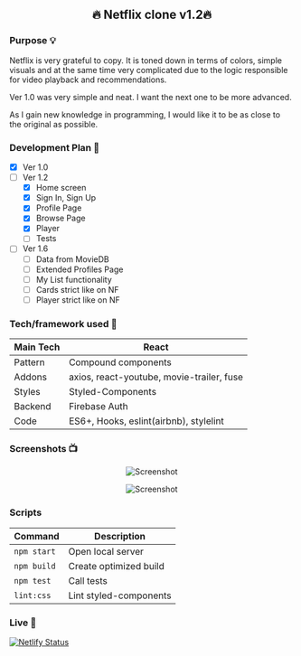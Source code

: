 
<!-- <h1 align="center"> -->

<!-- <br> -->

<!-- <p align="center">

<img src="https://i.imgur.com/mH3UlQB.jpg" alt="Logo">

</p> -->

  

<!-- </h1> -->
  

<h2 align="center"> 🔥 Netflix clone v1.2🔥</h2>


### Purpose 💡
   
Netflix is ​​very grateful to copy. It is toned down in terms of colors, simple visuals and at the same time very complicated due to the logic responsible for video playback and recommendations.

Ver 1.0 was very simple and neat. I want the next one to be more advanced. 
 
As I gain new knowledge in programming, I would like it to be as close to the original as possible.

  
### Development Plan 📅

 - [x] Ver 1.0 
 - [ ] Ver 1.2
	- [x] Home screen
	- [x] Sign In, Sign Up
	- [x] Profile Page
	- [x] Browse Page
	- [x] Player
	- [ ] Tests
 - [ ] Ver 1.6
	- [ ]  Data from MovieDB
	- [ ] Extended Profiles Page
	- [ ] My List functionality
	- [ ] Cards strict like on NF
	- [ ] Player strict like on NF

### Tech/framework used 🔧

 | Main Tech | React |
|--|--|
| Pattern | Compound components |
| Addons |  axios, react-youtube, movie-trailer, fuse |
| Styles | Styled-Components |
| Backend | Firebase Auth |
| Code | ES6+, Hooks, eslint(airbnb), stylelint |


### Screenshots 📺

 <p align="center">
<img src="https://i.imgur.com/38kWkE3.png" alt="Screenshot">
</p>
<p align="center">
<img src="https://i.imgur.com/pEEKoFL.png" alt="Screenshot">
</p>

### Scripts
 
| Command | Description |
| ------------- | ------------------------- |
| `npm start` | Open local server |
| `npm build` | Create optimized build |
| `npm test` | Call tests |
| `lint:css` | Lint styled-components |

### Live 📍

[![Netlify Status](https://api.netlify.com/api/v1/badges/f8736051-bc66-4d3d-87a5-0974ab5a54f3/deploy-status)](https://primnfclone.netlify.app/)

